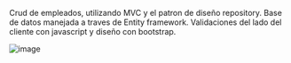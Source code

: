 Crud de empleados, utilizando MVC y el patron de diseño repository. Base de datos manejada a traves de Entity framework. Validaciones del lado del cliente con javascript 
y diseño con bootstrap.

![image](https://user-images.githubusercontent.com/87764960/200577870-d85d4085-fff1-4917-a264-cedfea570b17.png)
